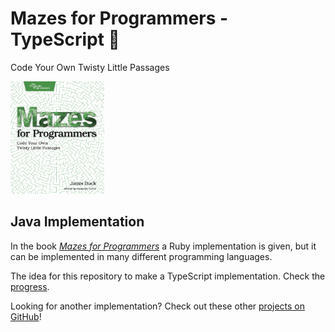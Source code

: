 # Mazes for Programmers - TypeScript 🚧
Code Your Own Twisty Little Passages

<a href="https://pragprog.com/titles/jbmaze/mazes-for-programmers/"><img  width=150  src="src/documentation/image/book-mazes-for-programmers.jpeg" /></a>

## Java Implementation

In the book *[Mazes for Programmers](https://pragprog.com/titles/jbmaze/mazes-for-programmers/)* a Ruby implementation is given, but it can be implemented in many different programming languages.

The idea for this repository to make a TypeScript implementation.
Check the [progress](progress.md).

Looking for another implementation? Check out these other [projects on GitHub](https://github.com/search?q=mazes+for+programmers)!
